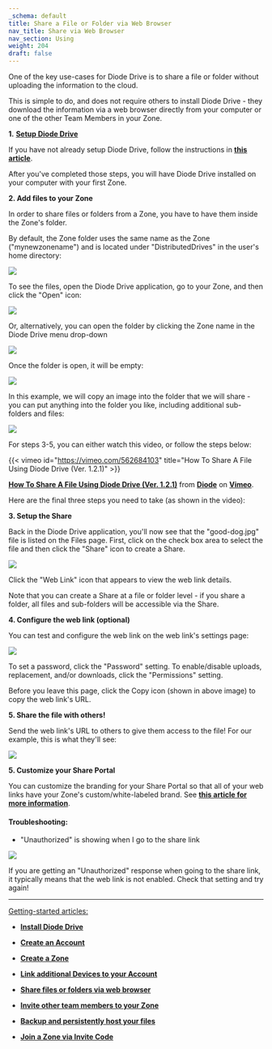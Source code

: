 ```yaml
---
_schema: default
title: Share a File or Folder via Web Browser
nav_title: Share via Web Browser
nav_section: Using
weight: 204
draft: false
---
```

One of the key use-cases for Diode Drive is to share a file or folder without uploading the information to the cloud.

This is simple to do, and does not require others to install Diode Drive - they download the information via a web browser directly from your computer or one of the other Team Members in your Zone.

**1\.** <a href="https://app.docs.diode.io/docs/" target="_blank" rel="noopener"><strong>Setup Diode Drive</strong></a>

If you have not already setup Diode Drive, follow the instructions in <a href="https://app.docs.diode.io/docs/" target="_blank" rel="noopener"><strong>this article</strong></a>.

After you've completed those steps, you will have Diode Drive installed on your computer with your first Zone.

**2\. Add files to your Zone**

In order to share files or folders from a Zone, you have to have them inside the Zone's folder.

By default, the Zone folder uses the same name as the Zone ("mynewzonename") and is located under "DistributedDrives" in the user's home directory:

![](/uploads/image-53.png)

To see the files, open the Diode Drive application, go to your Zone, and then click the "Open" icon:

![](/uploads/image-54.png)

Or, alternatively, you can open the folder by clicking the Zone name in the Diode Drive menu drop-down

![](/uploads/image-55.png)

Once the folder is open, it will be empty:

![](/uploads/image-56.png)

In this example, we will copy an image into the folder that we will share - you can put anything into the folder you like, including additional sub-folders and files:

![](/uploads/image-57.png)

For steps 3-5, you can either watch this video, or follow the steps below:

{{< vimeo id="https://vimeo.com/562684103" title="How To Share A File Using Diode Drive (Ver. 1.2.1)" >}}

[**How To Share A File Using Diode Drive (Ver. 1.2.1)**](https://vimeo.com/562684103) from [**Diode**](https://vimeo.com/diodechain) on [**Vimeo**](https://vimeo.com/).

Here are the final three steps you need to take (as shown in the video):

**3\. Setup the Share**

Back in the Diode Drive application, you'll now see that the "good-dog.jpg" file is listed on the Files page. First, click on the check box area to select the file and then click the "Share" icon to create a Share.

![](/uploads/image-58.png)

Click the "Web Link" icon that appears to view the web link details.

Note that you can create a Share at a file or folder level - if you share a folder, all files and sub-folders will be accessible via the Share.

**4\. Configure the web link (optional)**

You can test and configure the web link on the web link's settings page:

![](/uploads/image-59.png)

To set a password, click the "Password" setting. To enable/disable uploads, replacement, and/or downloads, click the "Permissions" setting.

Before you leave this page, click the Copy icon (shown in above image) to copy the web link's URL.

**5\. Share the file with others!**

Send the web link's URL to others to give them access to the file! For our example, this is what they'll see:

![](/uploads/image-60.png)

**5\. Customize your Share Portal**

You can customize the branding for your Share Portal so that all of your web links have your Zone's custom/white-labeled brand. See <a href="https://app.docs.diode.io/docs/navigating/how-to-customize-share-page-information/" target="_blank" rel="noopener"><strong>this article for more information</strong></a>.

#### **Troubleshooting:**

* "Unauthorized" is showing when I go to the share link

![](/uploads/image-61.png)

If you are getting an "Unauthorized" response when going to the share link, it typically means that the web link is not enabled. Check that setting and try again!

---

<u>Getting-started articles:</u>

* <a href="https://app.docs.diode.io/docs/" target="_blank" rel="noopener"><strong>Install Diode Drive</strong></a>
* <a href="https://app.docs.diode.io/docs/navigating/getting-started/" target="_blank" rel="noopener"><strong>Create an Account</strong></a>
* <a href="https://app.docs.diode.io/docs/navigating/create-a-zone/" target="_blank" rel="noopener"><strong>Create a Zone</strong></a>
* <a href="https://app.docs.diode.io/docs/navigating/linked-devices/" target="_blank" rel="noopener"><strong>Link additional Devices to your Account</strong></a>
* <a href="https://app.docs.diode.io/docs/navigating/share-a-file-or-folder-via-web-browser/" target="_blank" rel="noopener"><strong>Share files or folders via web browser</strong></a>
* <a href="https://app.docs.diode.io/docs/navigating/add-a-team-member-or-additional-device/" target="_blank" rel="noopener"><strong>Invite other team members to your Zone</strong></a>
* <a href="https://app.docs.diode.io/docs/navigating/backup-your-confidential-files/" target="_blank" rel="noopener"><strong>Backup and persistently host your files</strong></a>
* <a href="https://app.docs.diode.io/docs/navigating/join-a-zone-by-invite-code/" target="_blank" rel="noopener"><strong>Join a Zone via Invite Code</strong></a>

  &nbsp;